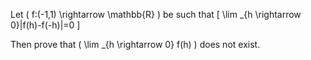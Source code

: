 Let \( f:(-1,1) \rightarrow \mathbb{R} \) be such that
\[
\lim \_{h \rightarrow 0}|f(h)-f(-h)|=0
\]

Then prove that \( \lim \_{h \rightarrow 0} f(h) \) does not exist.

